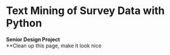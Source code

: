 # Text Mining of Survey Data with Python
**Senior Design Project**  
**Clean up this page, make it look nice
